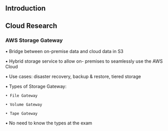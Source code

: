 
## Introduction

## Cloud Research
### AWS Storage Gateway
• Bridge between on-premise data and cloud data in S3

• Hybrid storage service to allow on- premises to seamlessly use the AWS Cloud

• Use cases: disaster recovery, backup & restore, tiered storage

• Types of Storage Gateway:

    • File Gateway
    
    • Volume Gateway
    
    • Tape Gateway
    
 • No need to know the types at the exam








